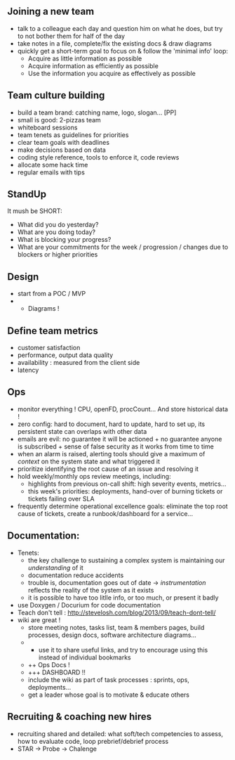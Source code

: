 ## Joining a new team
- talk to a colleague each day and question him on what he does, but try to not bother them for half of the day
- take notes in a file, complete/fix the existing docs & draw diagrams
- quickly get a short-term goal to focus on & follow the 'minimal info' loop:
    * Acquire as little information as possible
    * Acquire information as efficiently as possible
    * Use the information you acquire as effectively as possible

## Team culture building
- build a team brand: catching name, logo, slogan... [PP]
- small is good: 2-pizzas team
- whiteboard sessions
- team tenets as guidelines for priorities
- clear team goals with deadlines
- make decisions based on data
- coding style reference, tools to enforce it, code reviews
- allocate some hack time
- regular emails with tips

## StandUp
It mush be SHORT:
- What did you do yesterday?
- What are you doing today?
- What is blocking your progress?
- What are your commitments for the week / progression / changes due to blockers or higher priorities

## Design
- start from a POC / MVP
- + Diagrams !

## Define team metrics
- customer satisfaction
- performance, output data quality
- availability : measured from the client side
- latency

## Ops
- monitor everything ! CPU, openFD, procCount... And store historical data !
- zero config: hard to document, hard to update, hard to set up, its persistent state can overlaps with other data
- emails are evil: no guarantee it will be actioned + no guarantee anyone is subscribed + sense of false security as it works from time to time
- when an alarm is raised, alerting tools should give a maximum of *context* on the system state and what triggered it
- prioritize identifying the root cause of an issue and resolving it
- hold weekly/monthly ops review meetings, including:
    * highlights from previous on-call shift: high severity events, metrics...
    * this week's priorities: deployments, hand-over of burning tickets or tickets failing over SLA
- frequently determine operational excellence goals: eliminate the top root cause of tickets, create a runbook/dashboard for a service...

## Documentation:
- Tenets:
    * the key challenge to sustaining a complex system is maintaining our *understanding* of it
    * documentation reduce accidents
    * trouble is, documentation goes out of date -> _instrumentation_ reflects the reality of the system as it exists
    * it is possible to have too litlle info, or too much, or present it badly
- use Doxygen / Docurium for code documentation
- Teach don't tell : http://stevelosh.com/blog/2013/09/teach-dont-tell/
- wiki are great !
    * store meeting notes, tasks list, team & members pages, build processes, design docs, software architecture diagrams...
    * + use it to share useful links, and try to encourage using this instead of individual bookmarks
    * ++ Ops Docs !
    * +++ DASHBOARD !!
    * include the wiki as part of task processes : sprints, ops, deployments...
    * get a leader whose goal is to motivate & educate others

## Recruiting & coaching new hires
- recruiting shared and detailed: what soft/tech competencies to assess, how to evaluate code, loop prebrief/debrief process
- STAR -> Probe -> Chalenge
